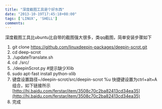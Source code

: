 ```yaml
---
title: "深度截图工具是个好东西"
date: "2013-10-19T17:45:18+08:00"
tags: ['LINUX', 'SHELL']
comments: 
---
```



深度截图工具比ubuntu比自带的截图强大很多，类qq截图，简单安装步骤如下

1.  git clone https://github.com/linuxdeepin-packages/deepin-scrot.git
2.  cd deep-scrot<!--more-->
3.  ./updateTranslate.sh
4.  cd ./src/
5.  ./deepinScrot.py #提示缺少Xlib
6.  sudo apt-fast install python-xlib
7.  键盘设置路径~/deepin-scrot/src/deepin-scrot %u 快捷键设置为ctrl+alt+A组合，如下链接所示[http://hi.baidu.com/ferstar/item/3508c70c2ba82413cd34ea35](http://hi.baidu.com/ferstar/item/3508c70c2ba82413cd34ea35)
8.  完成

